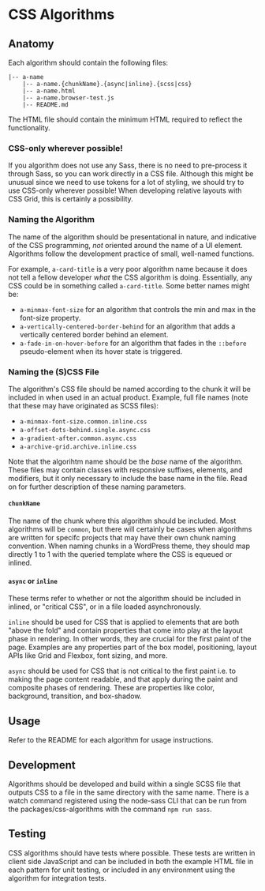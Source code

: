 
# CSS Algorithms

## Anatomy

Each algorithm should contain the following files:

```
|-- a-name
	|-- a-name.{chunkName}.{async|inline}.{scss|css}
	|-- a-name.html
	|-- a-name.browser-test.js
	|-- README.md
```

The HTML file should contain the minimum HTML required to reflect the functionality. 

### CSS-only wherever possible!

If you algorithm does not use any Sass, there is no need to pre-process it through Sass, so you can work directly in a CSS file. Although this might be unusual since we need to use tokens for a lot of styling, we should try to use CSS-only wherever possible! When developing relative layouts with CSS Grid, this is certainly a possibility.

### Naming the Algorithm

The name of the algorithm should be presentational in nature, and indicative of the CSS programming, _not_ oriented around the name of a UI element. Algorithms follow the development practice of small, well-named functions. 

For example, `a-card-title` is a very poor algorithm name because it does not tell a fellow developer _what_ the CSS algorithm is doing. Essentially, any CSS could be in something called `a-card-title`. Some better names might be:

* `a-minmax-font-size` for an algorithm that controls the min and max in the font-size property.
* `a-vertically-centered-border-behind` for an algorithm that adds a vertically centered border behind an element.
* `a-fade-in-on-hover-before` for an algorithm that fades in the `::before` pseudo-element when its hover state is triggered.

### Naming the (S)CSS File

The algorithm's CSS file should be named according to the chunk it will be included in when used in an actual product. Example, full file names (note that these may have originated as SCSS files):

* `a-minmax-font-size.common.inline.css`
* `a-offset-dots-behind.single.async.css`
* `a-gradient-after.common.async.css`
* `a-archive-grid.archive.inline.css`

Note that the algorihtm name should be the _base_ name of the algorithm. These files may contain classes with responsive suffixes, elements, and modifiers, but it only necessary to include the base name in the file. Read on for further description of these naming parameters.

#### `chunkName`

The name of the chunk where this algorithm should be included. Most algorithms will be `common`, but there will certainly be cases when algorithms are written for specifc projects that may have their own chunk naming convention. When naming chunks in a WordPress theme, they should map directly 1 to 1 with the queried template where the CSS is equeued or inlined.

#### `async` or `inline`

These terms refer to whether or not the algorithm should be included in inlined, or "critical CSS", or in a file loaded asynchronously. 

`inline` should be used for CSS that is applied to elements that are both "above the fold" and contain properties that come into play at the layout phase in rendering. In other words, they are crucial for the first paint of the page. Examples are any properties part of the box model, positioning, layout APIs like Grid and Flexbox, font sizing, and more. 

`async` should be used for CSS that is not critical to the first paint i.e. to making the page content readable, and that apply during the paint and composite phases of rendering. These are properties like color, background, transition, and box-shadow.

## Usage

Refer to the README for each algorithm for usage instructions.

## Development

Algorithms should be developed and build within a single SCSS file that outputs CSS to a file in the same directory with the same name. There is a watch command registered using the node-sass CLI that can be run from the packages/css-algorithms with the command `npm run sass`.

## Testing

CSS algorithms should have tests where possible. These tests are written in client side JavaScript and can be included in both the example HTML file in each pattern for unit testing, or included in any environment using the algorithm for integration tests.